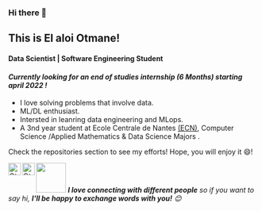 ### Hi there 👋

<!--
**otmane-el-aloi/otmane-el-aloi** is a ✨ _special_ ✨ repository because its `README.md` (this file) appears on your GitHub profile.

Here are some ideas to get you started:

### Hi there 👋

[<img align="right" width="400" src="https://github-readme-stats.vercel.app/api?username=Elcaveman&show_icons=true"/>](https://github.com/otmane-el-aloi/)

<!--<a href="channel">
  <img align="left" alt="Mehdi's YouTube" width="15px" src="https://cdn.jsdelivr.net/npm/simple-icons@3.2.0/icons/youtube.svg" />
</a>
-->



## This is El aloi Otmane!
#### Data Scientist | Software Engineering Student
#### *Currently looking for an end of studies internship (6 Months) starting april 2022  !*
- I love solving problems that involve data.
- ML/DL enthusiast.
- Intersted in leanring data engineering and MLops. 
- A 3nd year student at Ecole Centrale de Nantes [(ECN)](https://www.ec-nantes.fr/), Computer Science /Applied Mathematics & Data Science Majors .

<!--**To know more:**  [Website](website), [LinkedIn](linkedin, [Email](email)-->

Check the repositories section to see my efforts! Hope, you will enjoy it 😄!

<a href="https://www.linkedin.com/feed/" target="_blank">
  <img align="left" alt="Otmanes's Linkdein" width="25px" src="https://image.flaticon.com/icons/png/512/174/174857.png"/>
</a>
<a href="https://github.com/otmane-el-aloi" target="_blank">
  <img align="left" alt="Otmane's Github" width="25px" src="https://www.nicepng.com/png/full/52-520535_free-files-github-github-icon-png-white.png" />
</a>

<img src="https://media.giphy.com/media/LnQjpWaON8nhr21vNW/giphy.gif" width="60"> <em><b>I love connecting with different people</b> so if you want to say hi, <b>I'll be happy to exchange words with you!</b> 😊</em>
